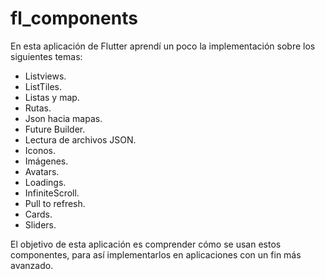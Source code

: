 # fl_components

En esta aplicación de Flutter aprendí un poco la implementación sobre los siguientes temas:
  - Listviews.
  - ListTiles.
  - Listas y map.
  - Rutas.
  - Json hacia mapas.
  - Future Builder.
  - Lectura de archivos JSON.
  - Iconos.
  - Imágenes.
  - Avatars.
  - Loadings.
  - InfiniteScroll.
  - Pull to refresh.
  - Cards.
  - Sliders.
  
  El objetivo de esta aplicación es comprender cómo se usan estos 
  componentes, para así implementarlos en aplicaciones con un fin
  más avanzado.



